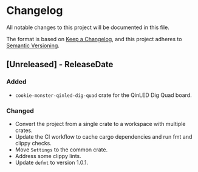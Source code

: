 # Changelog

All notable changes to this project will be documented in this file.

The format is based on [Keep a Changelog](https://keepachangelog.com/en/1.1.0/), and this project adheres to
[Semantic Versioning](https://semver.org/spec/v2.0.0.html).

## [Unreleased] - ReleaseDate

### Added

- `cookie-monster-qinled-dig-quad` crate for the QinLED Dig Quad board.

### Changed

- Convert the project from a single crate to a workspace with multiple crates.
- Update the CI workflow to cache cargo dependencies and run fmt and clippy checks.
- Move `Settings` to the common crate.
- Address some clippy lints.
- Update `defmt` to version 1.0.1.
